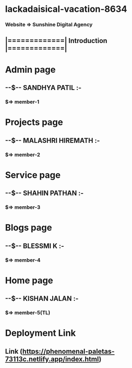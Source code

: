 # lackadaisical-vacation-8634
### Website => Sunshine Digital Agency
## |=============| Introduction |=============|
# Admin page 
## --$-- SANDHYA PATIL :-
### $=> member-1
# Projects page
## --$-- MALASHRI HIREMATH :-
### $=> member-2
# Service page 
## --$-- SHAHIN PATHAN :-
### $=> member-3
# Blogs page 
## --$-- BLESSMI K :-
### $=> member-4
# Home page 
## --$-- KISHAN JALAN :-
### $=> member-5(TL)
# Deployment Link
## Link (https://phenomenal-paletas-73113c.netlify.app/index.html)
